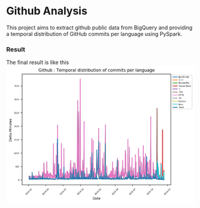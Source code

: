 # Github Analysis

This project aims to extract github public data from BigQuery and providing a temporal distribution of GitHub commits per language using PySpark.


### Result
The final result is like this 
![test](result/bigquery_github_analysis.png)